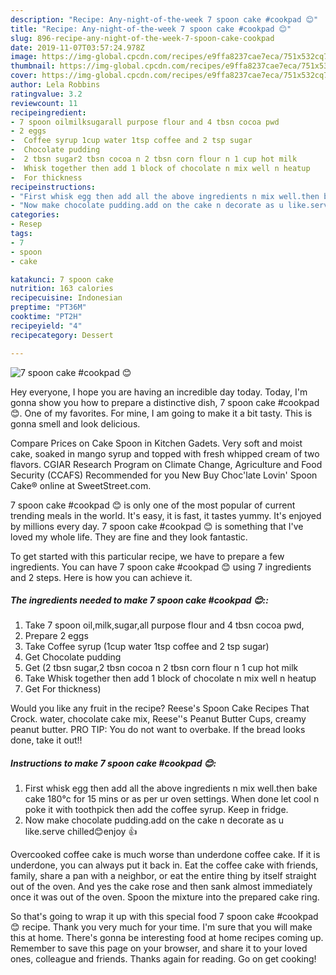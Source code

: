 ```yaml
---
description: "Recipe: Any-night-of-the-week 7 spoon cake #cookpad 😊"
title: "Recipe: Any-night-of-the-week 7 spoon cake #cookpad 😊"
slug: 896-recipe-any-night-of-the-week-7-spoon-cake-cookpad
date: 2019-11-07T03:57:24.978Z
image: https://img-global.cpcdn.com/recipes/e9ffa8237cae7eca/751x532cq70/7-spoon-cake-cookpad-😊-recipe-main-photo.jpg
thumbnail: https://img-global.cpcdn.com/recipes/e9ffa8237cae7eca/751x532cq70/7-spoon-cake-cookpad-😊-recipe-main-photo.jpg
cover: https://img-global.cpcdn.com/recipes/e9ffa8237cae7eca/751x532cq70/7-spoon-cake-cookpad-😊-recipe-main-photo.jpg
author: Lela Robbins
ratingvalue: 3.2
reviewcount: 11
recipeingredient:
- 7 spoon oilmilksugarall purpose flour and 4 tbsn cocoa pwd
- 2 eggs
-  Coffee syrup 1cup water 1tsp coffee and 2 tsp sugar
-  Chocolate pudding
-  2 tbsn sugar2 tbsn cocoa n 2 tbsn corn flour n 1 cup hot milk
-  Whisk together then add 1 block of chocolate n mix well n heatup
-  For thickness
recipeinstructions:
- "First whisk egg then add all the above ingredients n mix well.then bake cake 180°c for 15 mins or as per ur oven settings. When done let cool n poke it with toothpick then add the coffee syrup. Keep in fridge."
- "Now make chocolate pudding.add on the cake n decorate as u like.serve chilled😊enjoy 👍"
categories:
- Resep
tags:
- 7
- spoon
- cake

katakunci: 7 spoon cake
nutrition: 163 calories
recipecuisine: Indonesian
preptime: "PT36M"
cooktime: "PT2H"
recipeyield: "4"
recipecategory: Dessert

---
```



![7 spoon cake #cookpad 😊](https://img-global.cpcdn.com/recipes/e9ffa8237cae7eca/751x532cq70/7-spoon-cake-cookpad-😊-recipe-main-photo.jpg)

Hey everyone, I hope you are having an incredible day today. Today, I'm gonna show you how to prepare a distinctive dish, 7 spoon cake #cookpad 😊. One of my favorites. For mine, I am going to make it a bit tasty. This is gonna smell and look delicious.

Compare Prices on Cake Spoon in Kitchen Gadets. Very soft and moist cake, soaked in mango syrup and topped with fresh whipped cream of two flavors. CGIAR Research Program on Climate Change, Agriculture and Food Security (CCAFS) Recommended for you New Buy Choc&#39;late Lovin&#39; Spoon Cake® online at SweetStreet.com.

7 spoon cake #cookpad 😊 is only one of the most popular of current trending meals in the world. It's easy, it is fast, it tastes yummy. It's enjoyed by millions every day. 7 spoon cake #cookpad 😊 is something that I've loved my whole life. They are fine and they look fantastic.


To get started with this particular recipe, we have to prepare a few ingredients. You can have 7 spoon cake #cookpad 😊 using 7 ingredients and 2 steps. Here is how you can achieve it.

##### The ingredients needed to make 7 spoon cake #cookpad 😊::

1. Take 7 spoon oil,milk,sugar,all purpose flour and 4 tbsn cocoa pwd,
1. Prepare 2 eggs
1. Take  Coffee syrup (1cup water 1tsp coffee and 2 tsp sugar)
1. Get  Chocolate pudding
1. Get  (2 tbsn sugar,2 tbsn cocoa n 2 tbsn corn flour n 1 cup hot milk
1. Take  Whisk together then add 1 block of chocolate n mix well n heatup
1. Get  For thickness)


Would you like any fruit in the recipe? Reese&#39;s Spoon Cake Recipes That Crock. water, chocolate cake mix, Reese&#39;&#39;s Peanut Butter Cups, creamy peanut butter. PRO TIP: You do not want to overbake. If the bread looks done, take it out!! 

##### Instructions to make 7 spoon cake #cookpad 😊:

1. First whisk egg then add all the above ingredients n mix well.then bake cake 180°c for 15 mins or as per ur oven settings. When done let cool n poke it with toothpick then add the coffee syrup. Keep in fridge.
1. Now make chocolate pudding.add on the cake n decorate as u like.serve chilled😊enjoy 👍


Overcooked coffee cake is much worse than underdone coffee cake. If it is underdone, you can always put it back in. Eat the coffee cake with friends, family, share a pan with a neighbor, or eat the entire thing by itself straight out of the oven. And yes the cake rose and then sank almost immediately once it was out of the oven. Spoon the mixture into the prepared cake ring. 

So that's going to wrap it up with this special food 7 spoon cake #cookpad 😊 recipe. Thank you very much for your time. I'm sure that you will make this at home. There's gonna be interesting food at home recipes coming up. Remember to save this page on your browser, and share it to your loved ones, colleague and friends. Thanks again for reading. Go on get cooking!
